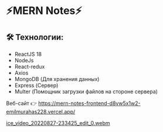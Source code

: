 # ⚡MERN Notes⚡

## 🛠 Технологии:
- ReactJS 18
- NodeJs
- React-redux
- Axios
- MongoDB (Для хранения данных)
- Express (Сервер)
- Multer (Помощник загрузки файлов на стороне сервера)

Веб-сайт 👉 https://mern-notes-frontend-d8vw5x1w2-emilmurahas228.vercel.app/


[ice_video_20220827-233425_edit_0.webm](https://user-images.githubusercontent.com/60827113/187047362-06776898-5f3e-41fa-b874-2259ae4a9657.webm)




